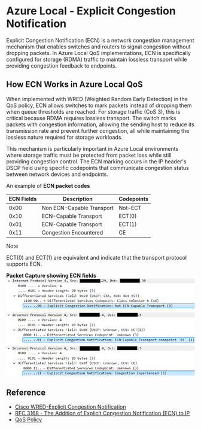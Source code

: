 # Azure Local - Explicit Congestion Notification

Explicit Congestion Notification (ECN) is a network congestion management mechanism that enables switches and routers to signal congestion without dropping packets. In Azure Local QoS implementations, ECN is specifically configured for storage (RDMA) traffic to maintain lossless transport while providing congestion feedback to endpoints.

## How ECN Works in Azure Local QoS

When implemented with WRED (Weighted Random Early Detection) in the QoS policy, ECN allows switches to mark packets instead of dropping them when queue thresholds are reached. For storage traffic (CoS 3), this is critical because RDMA requires lossless transport. The switch marks packets with congestion information, allowing the sending host to reduce its transmission rate and prevent further congestion, all while maintaining the lossless nature required for storage workloads.

This mechanism is particularly important in Azure Local environments where storage traffic must be protected from packet loss while still providing congestion control. The ECN marking occurs in the IP header's DSCP field using specific codepoints that communicate congestion status between network devices and endpoints.

An example of **ECN packet codes**

| ECN Fields | Description               | Codepoints |
| ---------- | ------------------------- | ---------- |
| 0x00       | Non ECN-Capable Transport | Not-ECT    |
| 0x10       | ECN-Capable Transport     | ECT(0)     |
| 0x01       | ECN-Capable Transport     | ECT(1)     |
| 0x11       | Congestion Encountered    | CE         |

> [!Note]
> ECT(0) and ECT(1) are equivalent and indicate that the transport protocol supports ECN.

**Packet Capture showing ECN fields**
![packet capture showing ECN values](./images/ECN.png)

## Reference

- [Cisco WRED-Explicit Congestion Notification][CiscoWredECN]
- [RFC 3168 - The Addition of Explicit Congestion Notification (ECN) to IP][rfc3168]
- [QoS Policy][QOS]

[CiscoWredECN]: https://www.cisco.com/c/en/us/td/docs/ios-xml/ios/qos_conavd/configuration/15-mt/qos-conavd-15-mt-book/qos-conavd-wred-ecn.html "WRED drops packets, based on the average queue length exceeding a specific threshold value, to indicate congestion. ECN is an extension to WRED in that ECN marks packets instead of dropping them when the average queue length exceeds a specific threshold value. When configured with the WRED -- Explicit Congestion Notification feature, routers and end hosts would use this marking as a signal that the network is congested and slow down sending packets."
[rfc3168]: https://www.rfc-editor.org/rfc/rfc3168 "We begin by describing TCP's use of packet drops as an indication of congestion.  Next we explain that with the addition of active queue management (e.g., RED) to the Internet infrastructure, where routers detect congestion before the queue overflows, routers are no longer limited to packet drops as an indication of congestion.  Routers can instead set the Congestion Experienced (CE) codepoint in the IP header of packets from ECN-capable transports.  We describe when the CE codepoint is to be set in routers, and describe modifications needed to TCP to make it ECN-capable.  Modifications to other transport protocols (e.g., unreliable unicast or multicast, reliable multicast, other reliable unicast transport protocols) could be considered as those protocols are developed and advance through the standards process.  We also describe in this document the issues involving the use of ECN within IP tunnels, and within IPsec tunnels in particular."
[QOS]: ./qos.md